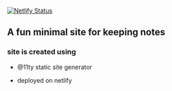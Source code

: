 [![Netlify Status](https://api.netlify.com/api/v1/badges/65ad1b64-a6a3-4cc7-ad09-fe8438284ff5/deploy-status)](https://app.netlify.com/sites/arkdev/deploys)

## A fun minimal site for keeping notes

### site is created using

- @11ty static site generator

- deployed on netlify
